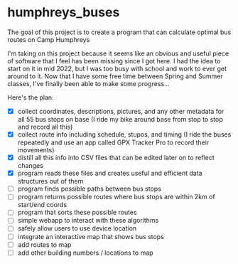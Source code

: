 # humphreys_buses

The goal of this project is to create a program that can calculate optimal bus routes on Camp Humphreys

I'm taking on this project because it seems like an obvious and useful piece of software that I feel has been missing since I got here.
I had the idea to start on it in mid 2022, but I was too busy with school and work to ever get around to it.
Now that I have some free time between Spring and Summer classes, I've finally been able to make some progress...

Here's the plan:
- [x] collect coordinates, descriptions, pictures, and any other metadata for all 55 bus stops on base (I ride my bike around base from stop to stop and record all this)
- [x] collect route info including schedule, stupos, and timing (I ride the buses repeatedly and use an app called GPX Tracker Pro to record their movements)
- [x] distill all this info into CSV files that can be edited later on to reflect changes
- [x] program reads these files and creates useful and efficient data structures out of them
- [ ] program finds possible paths between bus stops
- [ ] program returns possible routes where bus stops are within 2km of start/end coords
- [ ] program that sorts these possible routes
- [ ] simple webapp to interact with these algorithms
- [ ] safely allow users to use device location
- [ ] integrate an interactive map that shows bus stops
- [ ] add routes to map
- [ ] add other building numbers / locations to map
